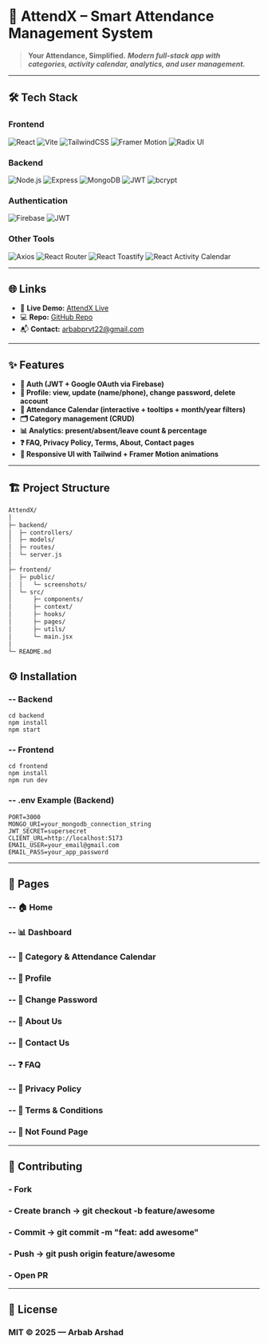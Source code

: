 # 🚀 AttendX – Smart Attendance Management System

> **Your Attendance, Simplified.**
> ***Modern full-stack app with categories, activity calendar, analytics, and user management.***

---

## 🛠 Tech Stack

### **Frontend**

![React](https://img.shields.io/badge/React-18-61DAFB?logo=react&logoColor=white)
![Vite](https://img.shields.io/badge/Vite-4-646CFF?logo=vite&logoColor=white)
![TailwindCSS](https://img.shields.io/badge/TailwindCSS-3-38B2AC?logo=tailwindcss&logoColor=white)
![Framer Motion](https://img.shields.io/badge/FramerMotion-Animation-FF69B4?logo=framer&logoColor=white)
![Radix UI](https://img.shields.io/badge/Radix_UI-Headless-111827?logo=react&logoColor=white)

### **Backend**

![Node.js](https://img.shields.io/badge/Node.js-Express-339933?logo=node.js&logoColor=white)
![Express](https://img.shields.io/badge/Express.js-4-000000?logo=express&logoColor=white)
![MongoDB](https://img.shields.io/badge/MongoDB-Mongoose-47A248?logo=mongodb&logoColor=white)
![JWT](https://img.shields.io/badge/JWT-Auth-000000?logo=jsonwebtokens&logoColor=white)
![bcrypt](https://img.shields.io/badge/bcrypt-Password_Hash-FFD43B?logo=lock&logoColor=white)

### **Authentication**

![Firebase](https://img.shields.io/badge/Firebase-GoogleAuth-FFCA28?logo=firebase&logoColor=white)
![JWT](https://img.shields.io/badge/JWT-CookieAuth-000000?logo=jsonwebtokens&logoColor=white)

### **Other Tools**

![Axios](https://img.shields.io/badge/Axios-HTTP-5A29E4?logo=axios&logoColor=white)
![React Router](https://img.shields.io/badge/React_Router-6-CA4245?logo=reactrouter&logoColor=white)
![React Toastify](https://img.shields.io/badge/Toastify-Notifications-FF6B6B?logo=react&logoColor=white)
![React Activity Calendar](https://img.shields.io/badge/ActivityCalendar-GitHubStyle-181717?logo=github&logoColor=white)

---

## 🌐 Links

- 🔗 **Live Demo:** [AttendX Live](https://attend-x-beige.vercel.app/)
- 💻 **Repo:** [GitHub Repo](https://github.com/Arbab-ofc/AttendX)
- 📬 **Contact:** arbabprvt22@gmail.com

---

## ✨ Features

- **🔐 Auth (JWT + Google OAuth via Firebase)**
- **👤 Profile: view, update (name/phone), change password, delete account**
- **📅 Attendance Calendar (interactive + tooltips + month/year filters)**
- **🗂 Category management (CRUD)**
- **📊 Analytics: present/absent/leave count & percentage**
- **❓ FAQ, Privacy Policy, Terms, About, Contact pages**
- **📱 Responsive UI with Tailwind + Framer Motion animations**

---

## 🏗 Project Structure

```bash
AttendX/
│
├─ backend/
│  ├─ controllers/
│  ├─ models/
│  ├─ routes/
│  └─ server.js
│
├─ frontend/
│  ├─ public/
│  │   └─ screenshots/ 
│  └─ src/
│      ├─ components/
│      ├─ context/
│      ├─ hooks/         
│      ├─ pages/
│      ├─ utils/
│      └─ main.jsx
│
└─ README.md
```

## ⚙️ Installation
### -- Backend

```
cd backend
npm install
npm start
```

### -- Frontend
```
cd frontend
npm install
npm run dev
```

### -- .env Example (Backend)
```
PORT=3000
MONGO_URI=your_mongodb_connection_string
JWT_SECRET=supersecret
CLIENT_URL=http://localhost:5173
EMAIL_USER=your_email@gmail.com
EMAIL_PASS=your_app_password
```

---

## 🧭 Pages

### -- 🏠 Home

### -- 📊 Dashboard

### -- 📅 Category & Attendance Calendar

### -- 👤 Profile

### -- 🔐 Change Password

### -- 📄 About Us

### -- 📄 Contact Us

### -- ❓ FAQ

### -- 📄 Privacy Policy

### -- 📄 Terms & Conditions

### -- 🚫 Not Found Page

---

## 🤝 Contributing

### - Fork

### - Create branch → git checkout -b feature/awesome

### - Commit → git commit -m "feat: add awesome"

### - Push → git push origin feature/awesome

### - Open PR

---

## 📜 License

### MIT © 2025 — Arbab Arshad